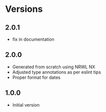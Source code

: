 # Versions

## 2.0.1

- fix in documentation

## 2.0.0

- Generated from scratch using NRWL NX
- Adjusted type annotations as per eslint tips
- Proper format for dates

## 1.0.0

- Initial version
